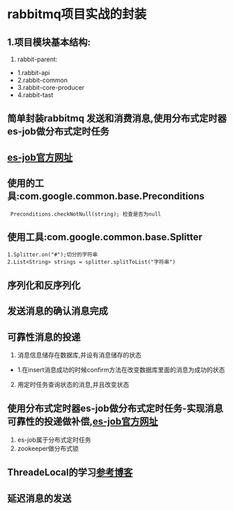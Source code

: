 # rabbitmq项目实战的封装


## 1.项目模块基本结构:
1. rabbit-parent:
  * 1.rabbit-api
  * 2.rabbit-common
  * 3.rabbit-core-producer
  * 4.rabbit-tast

## 简单封装rabbitmq 发送和消费消息,使用分布式定时器es-job做分布式定时任务

## [es-job官方网址](http://elasticjob.io/)

## 使用的工具:com.google.common.base.Preconditions
```
 Preconditions.checkNotNull(string); 检查是否为null
```
## 使用工具:com.google.common.base.Splitter
```
1.Splitter.on("#");切分的字符串
2.List<String> strings = splitter.splitToList("字符串")

```

## 序列化和反序列化

## 发送消息的确认消息完成

## 可靠性消息的投递
1. 消息信息储存在数据库,并设有消息储存的状态
  * 1.在insert消息成功的时候confirm方法在改变数据库里面的消息为成功的状态

2. 用定时任务查询状态的消息,并且改变状态

## 使用分布式定时器es-job做分布式定时任务-实现消息可靠性的投递做补偿,[es-job官方网址](http://elasticjob.io/)
1. es-job属于分布式定时任务
2. zookeeper做分布式锁

## ThreadeLocal的学习[参考博客](https://www.cnblogs.com/jiangxinlingdu/p/11055540.html)

## 延迟消息的发送

